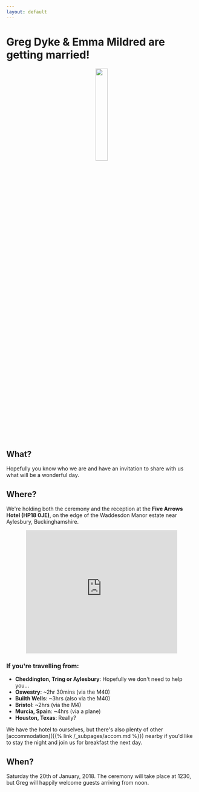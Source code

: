 ```yaml
---
layout: default
---
```


# Greg Dyke & Emma Mildred are getting married!

<div style="text-align:center"><img src ="https://gadyke.github.io/images/helmets.jpeg" width="25%"/></div>

## What?
Hopefully you know who we are and have an invitation to share with us what will be a wonderful day.

## Where?
We're holding both the ceremony and the reception at the **Five Arrows Hotel (HP18 0JE)**, on the edge of the Waddesdon Manor estate near Aylesbury, Buckinghamshire.

<div style="text-align:center"><iframe src="https://www.google.com/maps/embed?pb=!1m18!1m12!1m3!1d1086565.0083483802!2d-2.4032767647564723!3d52.08179835590967!2m3!1f0!2f0!3f0!3m2!1i1024!2i768!4f13.1!3m3!1m2!1s0x0%3A0x7ba94ddf2787acd2!2sThe+Five+Arrows+Hotel!5e0!3m2!1sen!2suk!4v1491208781914" width="400" height="325" frameborder="0" style="border:1" allowfullscreen></iframe></div>

### If you're travelling from:
- **Cheddington, Tring or Aylesbury**: Hopefully we don't need to help you...
- **Oswestry**: ~2hr 30mins (via the M40)
- **Builth Wells**: ~3hrs (also via the M40)
- **Bristol**: ~2hrs (via the M4)
- **Murcia, Spain**: ~4hrs (via a plane)
- **Houston, Texas**: Really?

We have the hotel to ourselves, but there's also plenty of other [accommodation]({{% link /_subpages/accom.md %}}) nearby if you'd like to stay the night and join us for breakfast the next day.

## When?
Saturday the 20th of January, 2018. The ceremony will take place at 1230, but Greg will happily welcome guests arriving from noon.
